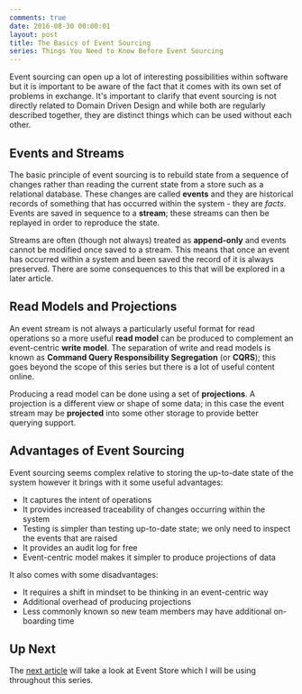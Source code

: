 ```yaml
---
comments: true
date: 2016-08-30 00:00:01
layout: post
title: The Basics of Event Sourcing
series: Things You Need to Know Before Event Sourcing
---
```


Event sourcing can open up a lot of interesting possibilities within software but it is important to be aware of the fact that it comes with its own set of problems in exchange. It's important to clarify that event sourcing is not directly related to Domain Driven Design and while both are regularly described together, they are distinct things which can be used without each other.

## Events and Streams

The basic principle of event sourcing is to rebuild state from a sequence of changes rather than reading the current state from a store such as a relational database.  These changes are called **events** and they are historical records of something that has occurred within the system - they are _facts_.  Events are saved in sequence to a **stream**; these streams can then be replayed in order to reproduce the state.

Streams are often (though not always) treated as **append-only** and events cannot be modified once saved to a stream. This means that once an event has occurred within a system and been saved the record of it is always preserved.  There are some consequences to this that will be explored in a later article.

## Read Models and Projections

An event stream is not always a particularly useful format for read operations so a more useful **read model** can be produced to complement an event-centric **write model**.  The separation of write and read models is known as **Command Query Responsibility Segregation** (or **CQRS**); this goes beyond the scope of this series but there is a lot of useful content online.

Producing a read model can be done using a set of **projections**.  A projection is a different view or shape of some data; in this case the event stream may be **projected** into some other storage to provide better querying support.

## Advantages of Event Sourcing

Event sourcing seems complex relative to storing the up-to-date state of the system however it brings with it some useful advantages:

- It captures the intent of operations
- It provides increased traceability of changes occurring within the system
- Testing is simpler than testing up-to-date state; we only need to inspect the events that are raised
- It provides an audit log for free
- Event-centric model makes it simpler to produce projections of data

It also comes with some disadvantages:

- It requires a shift in mindset to be thinking in an event-centric way
- Additional overhead of producing projections
- Less commonly known so new team members may have additional on-boarding time

## Up Next

The [next article](/blog/introduction-to-event-store) will take a look at Event Store which I will be using throughout this series.
